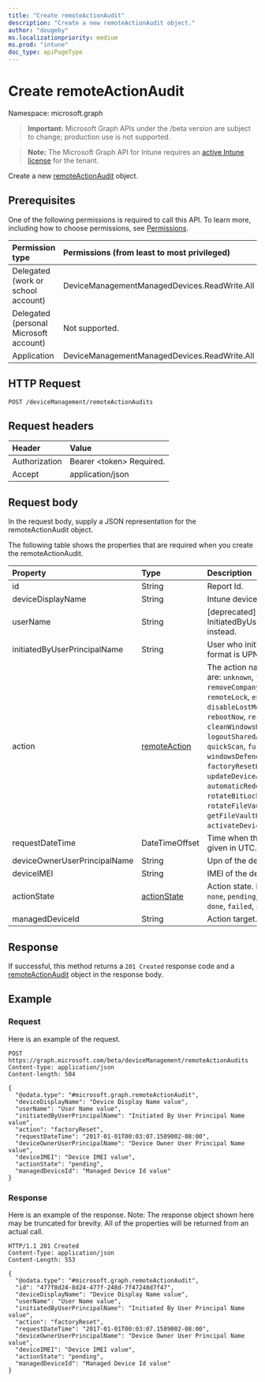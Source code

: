 ```yaml
---
title: "Create remoteActionAudit"
description: "Create a new remoteActionAudit object."
author: "dougeby"
ms.localizationpriority: medium
ms.prod: "intune"
doc_type: apiPageType
---
```


# Create remoteActionAudit

Namespace: microsoft.graph

> **Important:** Microsoft Graph APIs under the /beta version are subject to change; production use is not supported.

> **Note:** The Microsoft Graph API for Intune requires an [active Intune license](https://go.microsoft.com/fwlink/?linkid=839381) for the tenant.

Create a new [remoteActionAudit](../resources/intune-devices-remoteactionaudit.md) object.

## Prerequisites
One of the following permissions is required to call this API. To learn more, including how to choose permissions, see [Permissions](/graph/permissions-reference).

|Permission type|Permissions (from least to most privileged)|
|:---|:---|
|Delegated (work or school account)|DeviceManagementManagedDevices.ReadWrite.All|
|Delegated (personal Microsoft account)|Not supported.|
|Application|DeviceManagementManagedDevices.ReadWrite.All|

## HTTP Request
<!-- {
  "blockType": "ignored"
}
-->
``` http
POST /deviceManagement/remoteActionAudits
```

## Request headers
|Header|Value|
|:---|:---|
|Authorization|Bearer &lt;token&gt; Required.|
|Accept|application/json|

## Request body
In the request body, supply a JSON representation for the remoteActionAudit object.

The following table shows the properties that are required when you create the remoteActionAudit.

|Property|Type|Description|
|:---|:---|:---|
|id|String|Report Id.|
|deviceDisplayName|String|Intune device name.|
|userName|String|\[deprecated\] Please use InitiatedByUserPrincipalName instead.|
|initiatedByUserPrincipalName|String|User who initiated the device action, format is UPN.|
|action|[remoteAction](../resources/intune-devices-remoteaction.md)|The action name. Possible values are: `unknown`, `factoryReset`, `removeCompanyData`, `resetPasscode`, `remoteLock`, `enableLostMode`, `disableLostMode`, `locateDevice`, `rebootNow`, `recoverPasscode`, `cleanWindowsDevice`, `logoutSharedAppleDeviceActiveUser`, `quickScan`, `fullScan`, `windowsDefenderUpdateSignatures`, `factoryResetKeepEnrollmentData`, `updateDeviceAccount`, `automaticRedeployment`, `shutDown`, `rotateBitLockerKeys`, `rotateFileVaultKey`, `getFileVaultKey`, `setDeviceName`, `activateDeviceEsim`.|
|requestDateTime|DateTimeOffset|Time when the action was issued, given in UTC.|
|deviceOwnerUserPrincipalName|String|Upn of the device owner.|
|deviceIMEI|String|IMEI of the device.|
|actionState|[actionState](../resources/intune-shared-actionstate.md)|Action state. Possible values are: `none`, `pending`, `canceled`, `active`, `done`, `failed`, `notSupported`.|
|managedDeviceId|String|Action target.|



## Response
If successful, this method returns a `201 Created` response code and a [remoteActionAudit](../resources/intune-devices-remoteactionaudit.md) object in the response body.

## Example

### Request
Here is an example of the request.
``` http
POST https://graph.microsoft.com/beta/deviceManagement/remoteActionAudits
Content-type: application/json
Content-length: 504

{
  "@odata.type": "#microsoft.graph.remoteActionAudit",
  "deviceDisplayName": "Device Display Name value",
  "userName": "User Name value",
  "initiatedByUserPrincipalName": "Initiated By User Principal Name value",
  "action": "factoryReset",
  "requestDateTime": "2017-01-01T00:03:07.1589002-08:00",
  "deviceOwnerUserPrincipalName": "Device Owner User Principal Name value",
  "deviceIMEI": "Device IMEI value",
  "actionState": "pending",
  "managedDeviceId": "Managed Device Id value"
}
```

### Response
Here is an example of the response. Note: The response object shown here may be truncated for brevity. All of the properties will be returned from an actual call.
``` http
HTTP/1.1 201 Created
Content-Type: application/json
Content-Length: 553

{
  "@odata.type": "#microsoft.graph.remoteActionAudit",
  "id": "477f8d24-8d24-477f-248d-7f47248d7f47",
  "deviceDisplayName": "Device Display Name value",
  "userName": "User Name value",
  "initiatedByUserPrincipalName": "Initiated By User Principal Name value",
  "action": "factoryReset",
  "requestDateTime": "2017-01-01T00:03:07.1589002-08:00",
  "deviceOwnerUserPrincipalName": "Device Owner User Principal Name value",
  "deviceIMEI": "Device IMEI value",
  "actionState": "pending",
  "managedDeviceId": "Managed Device Id value"
}
```



